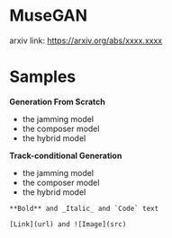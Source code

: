 # MuseGAN
arxiv link: https://arxiv.org/abs/xxxx.xxxx

# Samples

**Generation From Scratch**
- the jamming model
- the composer model
- the hybrid model

**Track-conditional Generation**
- the jamming model
- the composer model
- the hybrid model

```
**Bold** and _Italic_ and `Code` text

[Link](url) and ![Image](src)
```
